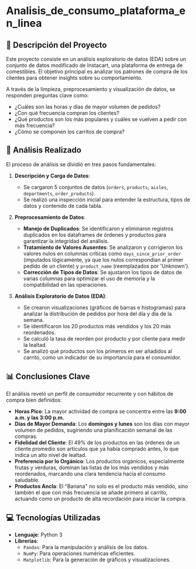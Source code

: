 # Analisis_de_consumo_plataforma_en_linea

## 📜 Descripción del Proyecto

Este proyecto consiste en un análisis exploratorio de datos (EDA) sobre un conjunto de datos modificado de Instacart, una plataforma de entrega de comestibles. El objetivo principal es analizar los patrones de compra de los clientes para obtener insights sobre su comportamiento.

A través de la limpieza, preprocesamiento y visualización de datos, se responden preguntas clave como:
- ¿Cuáles son las horas y días de mayor volumen de pedidos?
- ¿Con qué frecuencia compran los clientes?
- ¿Qué productos son los más populares y cuáles se vuelven a pedir con más frecuencia?
- ¿Cómo se componen los carritos de compra?

## 🚀 Análisis Realizado

El proceso de análisis se dividió en tres pasos fundamentales:

1.  **Descripción y Carga de Datos**:
    * Se cargaron 5 conjuntos de datos (`orders`, `products`, `aisles`, `departments`, `order_products`).
    * Se realizó una inspección inicial para entender la estructura, tipos de datos y contenido de cada tabla.

2.  **Preprocesamiento de Datos**:
    * **Manejo de Duplicados**: Se identificaron y eliminaron registros duplicados en los dataframes de órdenes y productos para garantizar la integridad del análisis.
    * **Tratamiento de Valores Ausentes**: Se analizaron y corrigieron los valores nulos en columnas críticas como `days_since_prior_order` (imputados lógicamente, ya que los nulos correspondían al primer pedido de un cliente) y `product_name` (reemplazados por 'Unknown').
    * **Corrección de Tipos de Datos**: Se ajustaron los tipos de datos de varias columnas para optimizar el uso de memoria y la compatibilidad en las operaciones.

3.  **Análisis Exploratorio de Datos (EDA)**:
    * Se crearon visualizaciones (gráficos de barras e histogramas) para analizar la distribución de pedidos por hora del día y día de la semana.
    * Se identificaron los 20 productos más vendidos y los 20 más reordenados.
    * Se calculó la tasa de reorden por producto y por cliente para medir la lealtad.
    * Se analizó qué productos son los primeros en ser añadidos al carrito, como un indicador de su importancia para el consumidor.

## 📊 Conclusiones Clave

El análisis reveló un perfil de consumidor recurrente y con hábitos de compra bien definidos:
* **Horas Pico**: La mayor actividad de compra se concentra entre las **9:00 a.m. y las 3:00 p.m.**
* **Días de Mayor Demanda**: Los **domingos y lunes** son los días con mayor volumen de pedidos, sugiriendo una planificación semanal de las compras.
* **Fidelidad del Cliente**: El 49% de los productos en las órdenes de un cliente promedio son artículos que ya había comprado antes, lo que indica un alto nivel de lealtad.
* **Preferencia por lo Orgánico**: Los productos orgánicos, especialmente frutas y verduras, dominan las listas de los más vendidos y más reordenados, marcando una clara tendencia hacia el consumo saludable.
* **Productos Ancla**: El "Banana" no solo es el producto más vendido, sino también el que con más frecuencia se añade primero al carrito, actuando como un producto de alta recordación para iniciar la compra.

## 💻 Tecnologías Utilizadas

* **Lenguaje**: Python 3
* **Librerías**:
    * `Pandas`: Para la manipulación y análisis de los datos.
    * `NumPy`: Para operaciones numéricas eficientes.
    * `Matplotlib`: Para la generación de gráficos y visualizaciones.

